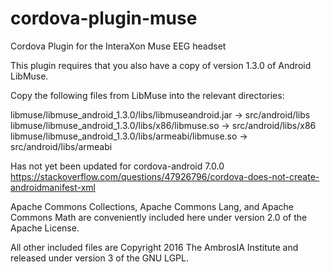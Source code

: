 # cordova-plugin-muse
Cordova Plugin for the InteraXon Muse EEG headset

This plugin requires that you also have a copy of version 1.3.0 of Android LibMuse. 

Copy the following files from LibMuse into the relevant directories:

libmuse/libmuse_android_1.3.0/libs/libmuseandroid.jar -> src/android/libs  
libmuse/libmuse_android_1.3.0/libs/x86/libmuse.so     -> src/android/libs/x86  
libmuse/libmuse_android_1.3.0/libs/armeabi/libmuse.so -> src/android/libs/armeabi  

Has not yet been updated for cordova-android 7.0.0
https://stackoverflow.com/questions/47926796/cordova-does-not-create-androidmanifest-xml


Apache Commons Collections, Apache Commons Lang, and Apache Commons Math are conveniently included here under version 2.0 of the Apache License. 

All other included files are Copyright 2016 The AmbrosIA Institute and released under version 3 of the GNU LGPL.

